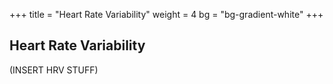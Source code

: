 +++
title = "Heart Rate Variability"
weight = 4
bg = "bg-gradient-white"
+++
<!-- : .wrap -->

## **Heart Rate Variability**
(INSERT HRV STUFF)
